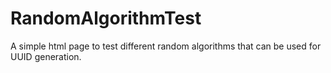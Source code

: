 # RandomAlgorithmTest
A simple html page to test different random algorithms that can be used for UUID generation.
